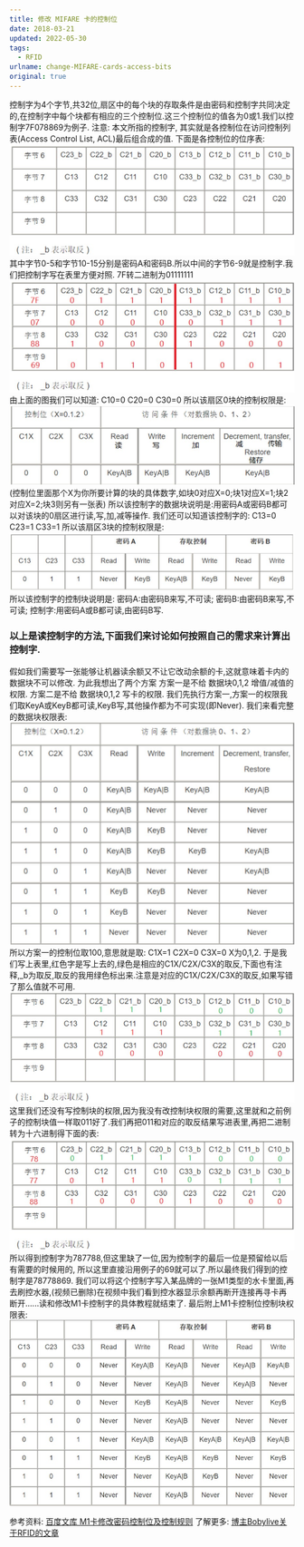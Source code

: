 ```yaml
---
title: 修改 MIFARE 卡的控制位
date: 2018-03-21
updated: 2022-05-30
tags:
  - RFID
urlname: change-MIFARE-cards-access-bits
original: true
---
```

控制字为4个字节,共32位,扇区中的每个块的存取条件是由密码和控制字共同决定的,在控制字中每个块都有相应的三个控制位.这三个控制位的值各为0或1.我们以控制字7F078869为例子.<!--more-->
注意: 本文所指的控制字, 其实就是各控制位在访问控制列表(Access Control List, ACL)最后组合成的值.
下面是各控制位的位序表:
![控制位位序表0](/picture/20180321-0.jpg)
其中字节0-5和字节10-15分别是密码A和密码B.所以中间的字节6-9就是控制字.我们把控制字写在表里方便对照.
7F转二进制为01111111
![控制位位序表1](/picture/20180321-1.jpg)
由上面的图我们可以知道:
C10=0
C20=0
C30=0
所以该扇区0块的控制权限是:
![控制位权限表0](/picture/20180321-2.jpg)
(控制位里面那个X为你所要计算的块的具体数字,如块0对应X=0;块1对应X=1;块2对应X=2;块3则另有一张表)
所以该控制字的数据块说明是:用密码A或密码B都可以对该块的0扇区进行读,写,加,减等操作.
我们还可以知道该控制字的:
C13=0
C23=1
C33=1
所以该扇区3块的控制权限是:
![控制位权限表1](/picture/20180321-3.jpg)
所以该控制字的控制块说明是:
密码A:由密码B来写,不可读;
密码B:由密码B来写,不可读;
控制字:用密码A或B都可读,由密码B写.
### 以上是读控制字的方法,下面我们来讨论如何按照自己的需求来计算出控制字.
假如我们需要写一张能够让机器读余额又不让它改动余额的卡,这就意味着卡内的数据块不可以修改.
为此我想出了两个方案
方案一是不给 数据块0,1,2 增值/减值的权限.
方案二是不给 数据块0,1,2 写卡的权限.
我们先执行方案一,方案一的权限我们取KeyA或KeyB都可读,KeyB写,其他操作都为不可实现(即Never).
我们来看完整的数据块权限表:
![M1卡控制位数据块权限表](/picture/20180321-4.jpg)
所以方案一的控制位取100,意思就是取:
C1X=1
C2X=0
C3X=0
X为0,1,2.
于是我们写上表里,红色字是写上去的,绿色是相应的C1X/C2X/C3X的取反,下面也有注释,_b为取反,取反的我用绿色标出来.注意是对应的C1X/C2X/C3X的取反,如果写错了那么值就不可用.
![方案一数据块0](/picture/20180321-5.jpg)
这里我们还没有写控制块的权限,因为我没有改控制块权限的需要,这里就和之前例子的控制块值一样取011好了.我们再把011和对应的取反结果写进表里,再把二进制转为十六进制得下面的表:
![方案一数据块1](/picture/20180321-6.jpg)
所以得到控制字为787788,但这里缺了一位,因为控制字的最后一位是预留给以后有需要的时候用的,
所以这里直接沿用例子的69就可以了.所以最终我们得到的控制字是78778869.
我们可以将这个控制字写入某品牌的一张M1类型的水卡里面,再去刷控水器,(视频已删除)在视频中我们看到控水器显示余额再断开连接再寻卡再断开......读和修改M1卡控制字的具体教程就结束了.
最后附上M1卡控制位控制块权限表:
![M1卡控制位控制块权限表](/picture/20180321-7.jpg)

参考资料:
[百度文库 M1卡修改密码控制位及控制规则](https://wenku.baidu.com/view/76afde36312b3169a451a4e6.html)
了解更多:
[博主Bobylive关于RFID的文章](https://bobylive.com/tag/RFID/)
